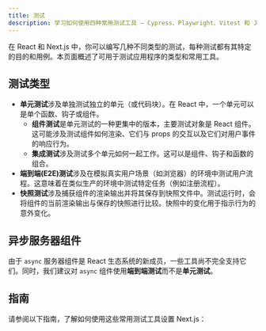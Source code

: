 ```yaml
---
title: 测试
description: 学习如何使用四种常用测试工具 — Cypress、Playwright、Vitest 和 Jest 来设置 Next.js。
---
```


在 React 和 Next.js 中，你可以编写几种不同类型的测试，每种测试都有其特定的目的和用例。本页面概述了可用于测试应用程序的类型和常用工具。

## 测试类型

- **单元测试**涉及单独测试独立的单元（或代码块）。在 React 中，一个单元可以是单个函数、钩子或组件。
  - **组件测试**是单元测试的一种更集中的版本，主要测试对象是 React 组件。这可能涉及测试组件如何渲染、它们与 props 的交互以及它们对用户事件的响应行为。
  - **集成测试**涉及测试多个单元如何一起工作。这可以是组件、钩子和函数的组合。
- **端到端(E2E)测试**涉及在模拟真实用户场景（如浏览器）的环境中测试用户流程。这意味着在类似生产的环境中测试特定任务（例如注册流程）。
- **快照测试**涉及捕获组件的渲染输出并将其保存到快照文件中。测试运行时，会将组件的当前渲染输出与保存的快照进行比较。快照中的变化用于指示行为的意外变化。

<AppOnly>

## 异步服务器组件

由于 `async` 服务器组件是 React 生态系统的新成员，一些工具尚不完全支持它们。同时，我们建议对 `async` 组件使用**端到端测试**而不是**单元测试**。

</AppOnly>

## 指南

请参阅以下指南，了解如何使用这些常用测试工具设置 Next.js：
